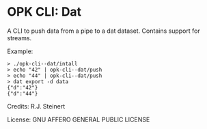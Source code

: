 # OPK CLI: Dat 

A CLI to push data from a pipe to a dat dataset. Contains support for streams.

Example:
```
> ./opk-cli--dat/intall
> echo "42" | opk-cli--dat/push 
> echo "44" | opk-cli--dat/push 
> dat export -d data
{"d":"42"}
{"d":"44"}
```

Credits:
R.J. Steinert

License: GNU AFFERO GENERAL PUBLIC LICENSE 
